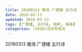 ```yaml
---
title: 20180313 晚场 广德楼 五行诗
date: 2018-03-13
updated: 2018-03-13
tags: [广德楼, 五行诗, 相声, 高峰]
categories: (2018)戊戌年场次 
---
```

20180313 晚场 广德楼 五行诗

